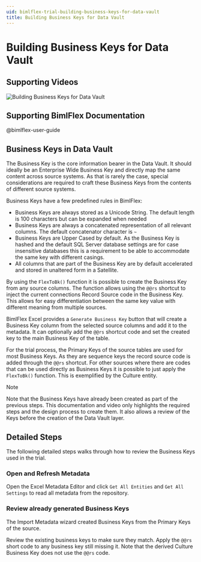 ```yaml
---
uid: bimlflex-trial-building-business-keys-for-data-vault
title: Building Business Keys for Data Vault
---
```

# Building Business Keys for Data Vault

## Supporting Videos

![Building Business Keys for Data Vault](https://www.youtube.com/watch?v=MxgtvbQ4-6o?rel=0&autoplay=0)

## Supporting BimlFlex Documentation

@bimlflex-user-guide

## Business Keys in Data Vault

The Business Key is the core information bearer in the Data Vault. It should ideally be an Enterprise Wide Business Key and directly map the same content across source systems. As that is rarely the case, special considerations are required to craft these Business Keys from the contents of different source systems.

Business Keys have a few predefined rules in BimlFlex:

* Business Keys are always stored as a Unicode String. The default length is 100 characters but can be expanded when needed
* Business Keys are always a concatenated representation of all relevant columns. The default concatenator character is `~`
* Business Keys are Upper Cased by default. As the Business Key is hashed and the default SQL Server database settings are for case insensitive databases this is a requirement to be able to accommodate the same key with different casings.
* All columns that are part of the Business Key are by default accelerated and stored in unaltered form in a Satellite.

By using the `FlexToBk()` function it is possible to create the Business Key from any source columns. The function allows using the `@@rs` shortcut to inject the current connections Record Source code in the Business Key. This allows for easy differentiation between the same key value with different meaning from multiple sources.

BimlFlex Excel provides a `Generate Business Key` button that will create a Business Key column from the selected source columns and add it to the metadata. It can optionally add the `@@rs` shortcut code and set the created key to the main Business Key of the table.

For the trial process, the Primary Keys of the source tables are used for most Business Keys. As they are sequence keys the record source code is added through the `@@rs` shortcut. For other sources where there are codes that can be used directly as Business Keys it is possible to just apply the `FlexToBk()` function. This is exemplified by the Culture entity.

> [!NOTE]
> Note that the Business Keys have already been created as part of the previous steps. This documentation and video only highlights the required steps and the design process to create them. It also allows a review of the Keys before the creation of the Data Vault layer.

## Detailed Steps

The following detailed steps walks through how to review the Business Keys used in the trial.

### Open and Refresh Metadata

Open the Excel Metadata Editor and click `Get All Entities` and `Get All Settings` to read all metadata from the repository.

### Review already generated Business Keys

The Import Metadata wizard created Business Keys from the Primary Keys of the source.

Review the existing business keys to make sure they match. Apply the `@@rs` short code to any business key still missing it. Note that the derived Culture Business Key does not use the `@@rs` code.